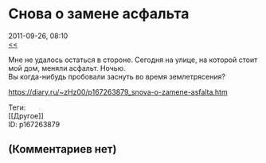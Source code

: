 Снова о замене асфальта
=======================

  
2011-09-26, 08:10  
  [<<](О%20замене%20асфальта)    
   
 Мне не удалось остаться в стороне. Сегодня на улице, на которой стоит мой дом, меняли асфальт. Ночью.   
 Вы когда-нибудь пробовали заснуть во время землетрясения?   
  
<https://diary.ru/~zHz00/p167263879_snova-o-zamene-asfalta.htm>  
  
Теги:  
[[Другое]]  
ID: p167263879  


(Комментариев нет)
------------------